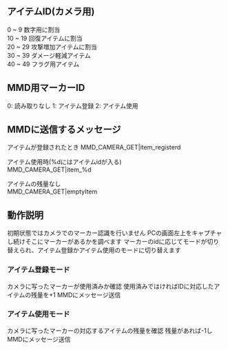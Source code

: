 ## アイテムID(カメラ用)
0 ~ 9 数字用に割当  
10 ~ 19 回復アイテムに割当  
20 ~ 29 攻撃増加アイテムに割当  
30 ~ 39 ダメージ軽減アイテム  
40 ~ 49 フラグ用アイテム  

## MMD用マーカーID
0: 読み取りなし
1: アイテム登録
2: アイテム使用

## MMDに送信するメッセージ
アイテムが登録されたとき
MMD_CAMERA_GET|item_registerd

アイテム使用時(%dにはアイテムidが入る)  
MMD_CAMERA_GET|item_%d  
 
アイテムの残量なし  
MMD_CAMERA_GET|emptyItem 

## 動作説明
初期状態ではカメラでのマーカー認識を行いません
PCの画面左上をキャプチャし続けそこにマーカーがあるかを調べます
マーカーのidに応じてモードが切り替えられ、アイテム登録かアイテム使用のモードに切り替えます

### アイテム登録モード
カメラに写ったマーカーが使用済みか確認
使用済みではければIDに対応したアイテムの残量を+1
MMDにメッセージ送信

### アイテム使用モード
カメラに写ったマーカーの対応するアイテムの残量を確認
残量があれば-1しMMDにメッセージ送信